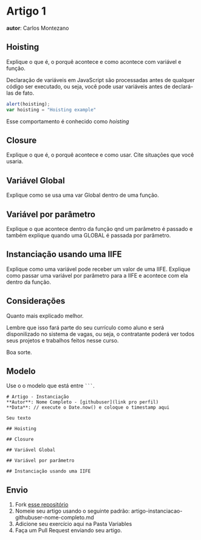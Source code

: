 # Artigo 1
**autor**: Carlos Montezano

## Hoisting

Explique o que é, o porquê acontece e como acontece com variável e função.

Declaração de variáveis em JavaScript são processadas antes de qualquer código ser executado, ou seja, você pode usar variáveis antes de declará-las de fato.

```javascript
alert(hoisting);
var hoisting = "Hoisting example"
```

Esse comportamento é conhecido como _hoisting_

## Closure

Explique o que é, o porquê acontece e como usar. 
Cite situações que você usaria.

## Variável Global

Explique como se usa uma var Global dentro de uma função.

## Variável por parâmetro

Explique o que acontece dentro da função qnd um parâmetro é passado e também explique quando uma GLOBAL é passada por parâmetro.


## Instanciação usando uma IIFE

Explique como uma variável pode receber um valor de uma IIFE.
Explique como passar uma variável por parâmetro para a IIFE e acontece com ela dentro da função.

## Considerações

Quanto mais explicado melhor.

Lembre que isso fará parte do seu currículo como aluno e será disponilizado no sistema de vagas, ou seja, o contratante poderá ver todos seus projetos e trabalhos feitos nesse curso.

Boa sorte.

## Modelo

Use o o modelo que está entre ` ``` `.

```
# Artigo - Instanciação
**Autor**: Nome Completo - [githubuser](link pro perfil)
**Data**: // execute o Date.now() e coloque o timestamp aqui

Seu texto

## Hoisting

## Closure

## Variável Global

## Variável por parâmetro

## Instanciação usando uma IIFE

```

## Envio

1. Fork [esse repositório](https://github.com/Webschool-io/be-mean-instagram-artigos/) 
2. Nomeie seu artigo usando o seguinte padrão: artigo-instanciacao-githubuser-nome-completo.md
3. Adicione seu exercício aqui na Pasta Variables
4. Faça um Pull Request enviando seu artigo.


